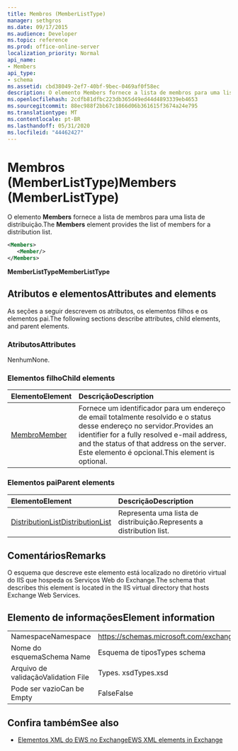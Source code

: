 ```yaml
---
title: Membros (MemberListType)
manager: sethgros
ms.date: 09/17/2015
ms.audience: Developer
ms.topic: reference
ms.prod: office-online-server
localization_priority: Normal
api_name:
- Members
api_type:
- schema
ms.assetid: cbd38049-2ef7-40bf-9bec-0469af0f58ec
description: O elemento Members fornece a lista de membros para uma lista de distribuição.
ms.openlocfilehash: 2cdfb81dfbc223db365d49ed44d4893339eb4653
ms.sourcegitcommit: 88ec988f2bb67c1866d06b361615f3674a24e795
ms.translationtype: MT
ms.contentlocale: pt-BR
ms.lasthandoff: 05/31/2020
ms.locfileid: "44462427"
---
```

# <a name="members-memberlisttype"></a><span data-ttu-id="152f3-103">Membros (MemberListType)</span><span class="sxs-lookup"><span data-stu-id="152f3-103">Members (MemberListType)</span></span>

<span data-ttu-id="152f3-104">O elemento **Members** fornece a lista de membros para uma lista de distribuição.</span><span class="sxs-lookup"><span data-stu-id="152f3-104">The **Members** element provides the list of members for a distribution list.</span></span> 
  
```xml
<Members>
   <Member/>
</Members>
```

<span data-ttu-id="152f3-105">**MemberListType**</span><span class="sxs-lookup"><span data-stu-id="152f3-105">**MemberListType**</span></span>

## <a name="attributes-and-elements"></a><span data-ttu-id="152f3-106">Atributos e elementos</span><span class="sxs-lookup"><span data-stu-id="152f3-106">Attributes and elements</span></span>

<span data-ttu-id="152f3-107">As seções a seguir descrevem os atributos, os elementos filhos e os elementos pai.</span><span class="sxs-lookup"><span data-stu-id="152f3-107">The following sections describe attributes, child elements, and parent elements.</span></span>
  
### <a name="attributes"></a><span data-ttu-id="152f3-108">Atributos</span><span class="sxs-lookup"><span data-stu-id="152f3-108">Attributes</span></span>

<span data-ttu-id="152f3-109">Nenhum</span><span class="sxs-lookup"><span data-stu-id="152f3-109">None.</span></span>
  
### <a name="child-elements"></a><span data-ttu-id="152f3-110">Elementos filho</span><span class="sxs-lookup"><span data-stu-id="152f3-110">Child elements</span></span>

|<span data-ttu-id="152f3-111">**Elemento**</span><span class="sxs-lookup"><span data-stu-id="152f3-111">**Element**</span></span>|<span data-ttu-id="152f3-112">**Descrição**</span><span class="sxs-lookup"><span data-stu-id="152f3-112">**Description**</span></span>|
|:-----|:-----|
|[<span data-ttu-id="152f3-113">Membro</span><span class="sxs-lookup"><span data-stu-id="152f3-113">Member</span></span>](member-ex15websvcsotherref.md) <br/> |<span data-ttu-id="152f3-114">Fornece um identificador para um endereço de email totalmente resolvido e o status desse endereço no servidor.</span><span class="sxs-lookup"><span data-stu-id="152f3-114">Provides an identifier for a fully resolved e-mail address, and the status of that address on the server.</span></span> <span data-ttu-id="152f3-115">Este elemento é opcional.</span><span class="sxs-lookup"><span data-stu-id="152f3-115">This element is optional.</span></span>  <br/> |
   
### <a name="parent-elements"></a><span data-ttu-id="152f3-116">Elementos pai</span><span class="sxs-lookup"><span data-stu-id="152f3-116">Parent elements</span></span>

|<span data-ttu-id="152f3-117">**Elemento**</span><span class="sxs-lookup"><span data-stu-id="152f3-117">**Element**</span></span>|<span data-ttu-id="152f3-118">**Descrição**</span><span class="sxs-lookup"><span data-stu-id="152f3-118">**Description**</span></span>|
|:-----|:-----|
|[<span data-ttu-id="152f3-119">DistributionList</span><span class="sxs-lookup"><span data-stu-id="152f3-119">DistributionList</span></span>](distributionlist.md) <br/> |<span data-ttu-id="152f3-120">Representa uma lista de distribuição.</span><span class="sxs-lookup"><span data-stu-id="152f3-120">Represents a distribution list.</span></span>  <br/> |
   
## <a name="remarks"></a><span data-ttu-id="152f3-121">Comentários</span><span class="sxs-lookup"><span data-stu-id="152f3-121">Remarks</span></span>

<span data-ttu-id="152f3-122">O esquema que descreve este elemento está localizado no diretório virtual do IIS que hospeda os Serviços Web do Exchange.</span><span class="sxs-lookup"><span data-stu-id="152f3-122">The schema that describes this element is located in the IIS virtual directory that hosts Exchange Web Services.</span></span>
  
## <a name="element-information"></a><span data-ttu-id="152f3-123">Elemento de informações</span><span class="sxs-lookup"><span data-stu-id="152f3-123">Element information</span></span>

|||
|:-----|:-----|
|<span data-ttu-id="152f3-124">Namespace</span><span class="sxs-lookup"><span data-stu-id="152f3-124">Namespace</span></span>  <br/> |https://schemas.microsoft.com/exchange/services/2006/types  <br/> |
|<span data-ttu-id="152f3-125">Nome do esquema</span><span class="sxs-lookup"><span data-stu-id="152f3-125">Schema Name</span></span>  <br/> |<span data-ttu-id="152f3-126">Esquema de tipos</span><span class="sxs-lookup"><span data-stu-id="152f3-126">Types schema</span></span>  <br/> |
|<span data-ttu-id="152f3-127">Arquivo de validação</span><span class="sxs-lookup"><span data-stu-id="152f3-127">Validation File</span></span>  <br/> |<span data-ttu-id="152f3-128">Types. xsd</span><span class="sxs-lookup"><span data-stu-id="152f3-128">Types.xsd</span></span>  <br/> |
|<span data-ttu-id="152f3-129">Pode ser vazio</span><span class="sxs-lookup"><span data-stu-id="152f3-129">Can be Empty</span></span>  <br/> |<span data-ttu-id="152f3-130">False</span><span class="sxs-lookup"><span data-stu-id="152f3-130">False</span></span>  <br/> |
   
## <a name="see-also"></a><span data-ttu-id="152f3-131">Confira também</span><span class="sxs-lookup"><span data-stu-id="152f3-131">See also</span></span>

- [<span data-ttu-id="152f3-132">Elementos XML do EWS no Exchange</span><span class="sxs-lookup"><span data-stu-id="152f3-132">EWS XML elements in Exchange</span></span>](ews-xml-elements-in-exchange.md)

